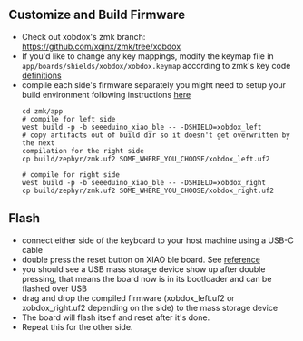 ## Customize and Build Firmware

* Check out xobdox's zmk branch: https://github.com/xqinx/zmk/tree/xobdox
* If you'd like to change any key mappings, modify the keymap file in
  `app/boards/shields/xobdox/xobdox.keymap` according to zmk's key code
  [definitions](https://zmk.dev/docs/codes)
* compile each side's firmware separately
  you might need to setup your build environment following instructions
  [here](https://zmk.dev/docs/development/setup)
  ```shell
  cd zmk/app
  # compile for left side
  west build -p -b seeeduino_xiao_ble -- -DSHIELD=xobdox_left
  # copy artifacts out of build dir so it doesn't get overwritten by the next
  compilation for the right side
  cp build/zephyr/zmk.uf2 SOME_WHERE_YOU_CHOOSE/xobdox_left.uf2
  ```
  ```shell
  # compile for right side
  west build -p -b seeeduino_xiao_ble -- -DSHIELD=xobdox_right
  cp build/zephyr/zmk.uf2 SOME_WHERE_YOU_CHOOSE/xobdox_right.uf2
  ```

## Flash
* connect either side of the keyboard to your host machine using a USB-C cable
* double press the reset button on XIAO ble board. See
  [reference](https://wiki.seeedstudio.com/XIAO_BLE/)
* you should see a USB mass storage device show up after double pressing, that
  means the board now is in its bootloader and can be flashed over USB
* drag and drop the compiled firmware (xobdox_left.uf2 or xobdox_right.uf2
  depending on the side) to the mass storage device
* The board will flash itself and reset after it's done.
* Repeat this for the other side.


